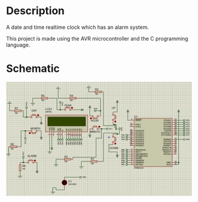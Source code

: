 # Description

A date and time realtime clock which has an alarm system.

This project is made using the AVR microcontroller and the C programming language.


# Schematic

![Schematic Image](schematic.png)